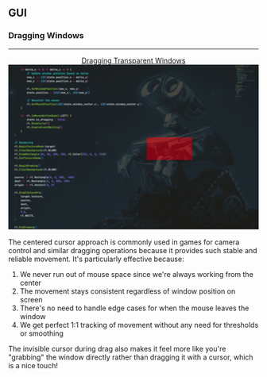 

## GUI

### Dragging Windows

<hr>
<p align="center">
  <a href="drag/main.odin">
    Dragging Transparent Windows
  </a>
  <a href="drag/main.odin">
    <img src="drag/assets/preview.gif" alt="curves" width="960">
  </a>
</p>

The centered cursor approach is commonly used in games for camera control and similar dragging operations because it provides such stable and reliable movement. It's particularly effective because:

1. We never run out of mouse space since we're always working from the center
2. The movement stays consistent regardless of window position on screen
3. There's no need to handle edge cases for when the mouse leaves the window
4. We get perfect 1:1 tracking of movement without any need for thresholds or smoothing

The invisible cursor during drag also makes it feel more like you're "grabbing" the window directly rather than dragging it with a cursor, which is a nice touch!